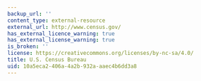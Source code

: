 ```yaml
---
backup_url: ''
content_type: external-resource
external_url: http://www.census.gov/
has_external_licence_warning: true
has_external_license_warning: true
is_broken: ''
license: https://creativecommons.org/licenses/by-nc-sa/4.0/
title: U.S. Census Bureau
uid: 10a5eca2-406a-4a2b-932a-aaec4b6dd3a8
---
```

